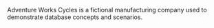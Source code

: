  Adventure Works Cycles is a fictional manufacturing company used to demonstrate database concepts and scenarios. 